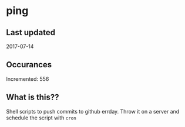 # ping

## Last updated
2017-07-14

## Occurances
Incremented: 556

## What is this??
Shell scripts to push commits to github errday. Throw it on a server and schedule the script with `cron`


